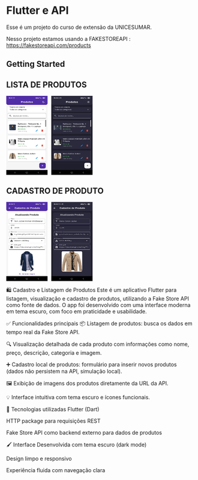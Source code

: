 # Flutter e API

Esse é um projeto do curso de extensão da UNICESUMAR.

Nesso projeto estamos usando a FAKESTOREAPI : https://fakestoreapi.com/products

## Getting Started

## LISTA DE PRODUTOS
<div style="display: flex; gap: 10px;">
  <img src="/assets/lista-produtos-white.jpg" width="110px" height="210px">
  <img src="/assets/lista-produtos-black.jpg" width="110px" height="210px">
</div>


## CADASTRO DE PRODUTO
<div style="display: flex; gap: 10px;">
  <img src="/assets/cadastro-produtos-white.jpg" width="110px" height="210px">
  <img src="/assets/cadastro-produtos-back.jpg" width="110px" height="210px">
</div>


🛍️ Cadastro e Listagem de Produtos
Este é um aplicativo Flutter para listagem, visualização e cadastro de produtos, utilizando a Fake Store API como fonte de dados. O app foi desenvolvido com uma interface moderna em tema escuro, com foco em praticidade e usabilidade.

✅ Funcionalidades principais
📦 Listagem de produtos: busca os dados em tempo real da Fake Store API.

🔍 Visualização detalhada de cada produto com informações como nome, preço, descrição, categoria e imagem.

➕ Cadastro local de produtos: formulário para inserir novos produtos (dados não persistem na API, simulação local).

🖼️ Exibição de imagens dos produtos diretamente da URL da API.

💡 Interface intuitiva com tema escuro e ícones funcionais.

🧰 Tecnologias utilizadas
Flutter (Dart)

HTTP package para requisições REST

Fake Store API como backend externo para dados de produtos

🖌️ Interface
Desenvolvida com tema escuro (dark mode)

Design limpo e responsivo

Experiência fluida com navegação clara
